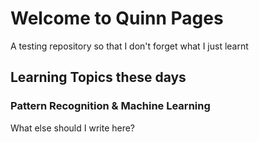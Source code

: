 # Welcome to Quinn Pages

A testing repository so that I don't forget what I just learnt

## Learning Topics these days

### Pattern Recognition & Machine Learning

What else should I write here?
